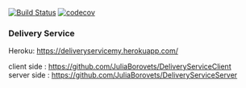 
[![Build Status](https://travis-ci.com/JuliaBorovets/DeliveryService-Server-Client.svg?branch=master)](https://travis-ci.com/JuliaBorovets/DeliveryService-Server-Client)
[![codecov](https://codecov.io/gh/JuliaBorovets/DeliveryService-Server-Client/branch/master/graph/badge.svg)](https://codecov.io/gh/JuliaBorovets/DeliveryService-Server-Client)

### Delivery Service

Heroku: https://deliveryservicemy.herokuapp.com/

client side : https://github.com/JuliaBorovets/DeliveryServiceClient \
server side : https://github.com/JuliaBorovets/DeliveryServiceServer
